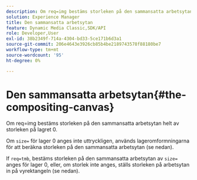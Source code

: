 ```yaml
---
description: Om req=img bestäms storleken på den sammansatta arbetsytan helt av storleken på lagret 0.
solution: Experience Manager
title: Den sammansatta arbetsytan
feature: Dynamic Media Classic,SDK/API
role: Developer,User
exl-id: 38b2349f-714a-4304-bd33-5ce171b6d3a1
source-git-commit: 206e4643e3926cb85b4be2189743578f88180be7
workflow-type: tm+mt
source-wordcount: '95'
ht-degree: 0%

---
```


# Den sammansatta arbetsytan{#the-compositing-canvas}

Om req=img bestäms storleken på den sammansatta arbetsytan helt av storleken på lagret 0.

Om `size=` för lager 0 anges inte uttryckligen, används lageromformningarna för att beräkna storleken på den sammansatta arbetsytan (se nedan).

If `req=tmb`, bestäms storleken på den sammansatta arbetsytan av `size=` anges för lager 0, eller, om storlek inte anges, ställs storleken på arbetsytan in på vyrektangeln (se nedan).
